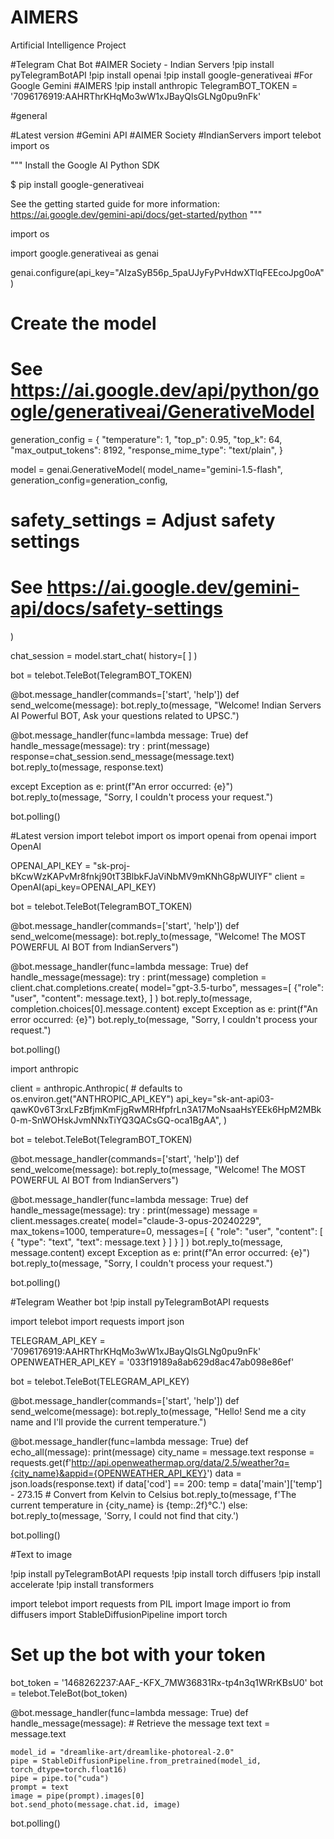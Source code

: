 # AIMERS
Artificial Intelligence Project

#Telegram Chat Bot
#AIMER Society - Indian Servers
!pip install pyTelegramBotAPI
!pip install openai
!pip install google-generativeai #For Google Gemini #AIMERS
!pip install anthropic
TelegramBOT_TOKEN = '7096176919:AAHRThrKHqMo3wW1xJBayQlsGLNg0pu9nFk'


#general

#Latest version #Gemini API #AIMER Society #IndianServers
import telebot
import os


"""
Install the Google AI Python SDK

$ pip install google-generativeai

See the getting started guide for more information:
https://ai.google.dev/gemini-api/docs/get-started/python
"""

import os

import google.generativeai as genai

genai.configure(api_key="AIzaSyB56p_5paUJyFyPvHdwXTlqFEEcoJpg0oA")

# Create the model
# See https://ai.google.dev/api/python/google/generativeai/GenerativeModel
generation_config = {
  "temperature": 1,
  "top_p": 0.95,
  "top_k": 64,
  "max_output_tokens": 8192,
  "response_mime_type": "text/plain",
}

model = genai.GenerativeModel(
  model_name="gemini-1.5-flash",
  generation_config=generation_config,
  # safety_settings = Adjust safety settings
  # See https://ai.google.dev/gemini-api/docs/safety-settings
)

chat_session = model.start_chat(
  history=[
  ]
)


bot = telebot.TeleBot(TelegramBOT_TOKEN)

@bot.message_handler(commands=['start', 'help'])
def send_welcome(message):
    bot.reply_to(message, "Welcome! Indian Servers AI Powerful BOT, Ask your questions related to UPSC.")

@bot.message_handler(func=lambda message: True)
def handle_message(message):
 try :
  print(message)
  response=chat_session.send_message(message.text)
  bot.reply_to(message, response.text)

 except Exception as e:
        print(f"An error occurred: {e}")
        bot.reply_to(message, "Sorry, I couldn't process your request.")

bot.polling()

#Latest version
import telebot
import os
import openai
from openai import OpenAI


OPENAI_API_KEY = "sk-proj-bKcwWzKAPvMr8fnkj90tT3BlbkFJaViNbMV9mKNhG8pWUIYF"
client = OpenAI(api_key=OPENAI_API_KEY)


bot = telebot.TeleBot(TelegramBOT_TOKEN)

@bot.message_handler(commands=['start', 'help'])
def send_welcome(message):
    bot.reply_to(message, "Welcome! The MOST POWERFUL AI BOT from IndianServers")

@bot.message_handler(func=lambda message: True)
def handle_message(message):
 try :
  print(message)
  completion = client.chat.completions.create(
  model="gpt-3.5-turbo",
  messages=[
    {"role": "user", "content": message.text},
  ]
    )
  bot.reply_to(message, completion.choices[0].message.content)
 except Exception as e:
        print(f"An error occurred: {e}")
        bot.reply_to(message, "Sorry, I couldn't process your request.")

bot.polling()

import anthropic

client = anthropic.Anthropic(
    # defaults to os.environ.get("ANTHROPIC_API_KEY")
    api_key="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",
)

bot = telebot.TeleBot(TelegramBOT_TOKEN)

@bot.message_handler(commands=['start', 'help'])
def send_welcome(message):
    bot.reply_to(message, "Welcome! The MOST POWERFUL AI BOT from IndianServers")

@bot.message_handler(func=lambda message: True)
def handle_message(message):
    try :
        print(message)
        message = client.messages.create(
        model="claude-3-opus-20240229",
        max_tokens=1000,
        temperature=0,
        messages=[
        {
            "role": "user",
            "content": [
                {
                    "type": "text",
                    "text": message.text
                }
            ]
        }
        ]
        )
        bot.reply_to(message, message.content)
    except Exception as e:
        print(f"An error occurred: {e}")
        bot.reply_to(message, "Sorry, I couldn't process your request.")

bot.polling()

#Telegram Weather bot
!pip install pyTelegramBotAPI requests

import telebot
import requests
import json

TELEGRAM_API_KEY = '7096176919:AAHRThrKHqMo3wW1xJBayQlsGLNg0pu9nFk'
OPENWEATHER_API_KEY = '033f19189a8ab629d8ac47ab098e86ef'

bot = telebot.TeleBot(TELEGRAM_API_KEY)

@bot.message_handler(commands=['start', 'help'])
def send_welcome(message):
    bot.reply_to(message, "Hello! Send me a city name and I'll provide the current temperature.")

@bot.message_handler(func=lambda message: True)
def echo_all(message):
    print(message)
    city_name = message.text
    response = requests.get(f'http://api.openweathermap.org/data/2.5/weather?q={city_name}&appid={OPENWEATHER_API_KEY}')
    data = json.loads(response.text)
    if data['cod'] == 200:
        temp = data['main']['temp'] - 273.15  # Convert from Kelvin to Celsius
        bot.reply_to(message, f'The current temperature in {city_name} is {temp:.2f}°C.')
    else:
        bot.reply_to(message, 'Sorry, I could not find that city.')

bot.polling()


#Text to image 

!pip install pyTelegramBotAPI requests
!pip install torch diffusers
!pip install accelerate
!pip install transformers

import telebot
import requests
from PIL import Image
import io
from diffusers import StableDiffusionPipeline
import torch


# Set up the bot with your token
bot_token = '1468262237:AAF_-KFX_7MW36831Rx-tp4n3q1WRrKBsU0'
bot = telebot.TeleBot(bot_token)

@bot.message_handler(func=lambda message: True)
def handle_message(message):
    # Retrieve the message text
    text = message.text

    model_id = "dreamlike-art/dreamlike-photoreal-2.0"
    pipe = StableDiffusionPipeline.from_pretrained(model_id, torch_dtype=torch.float16)
    pipe = pipe.to("cuda")
    prompt = text
    image = pipe(prompt).images[0]
    bot.send_photo(message.chat.id, image)


bot.polling()
